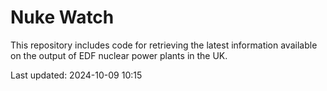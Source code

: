 # Nuke Watch

This repository includes code for retrieving the latest information available on the output of EDF nuclear power plants in the UK.

Last updated: 2024-10-09 10:15